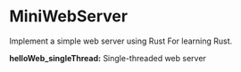 # MiniWebServer
Implement a simple web server using Rust For learning Rust.

**helloWeb_singleThread:** Single-threaded web server